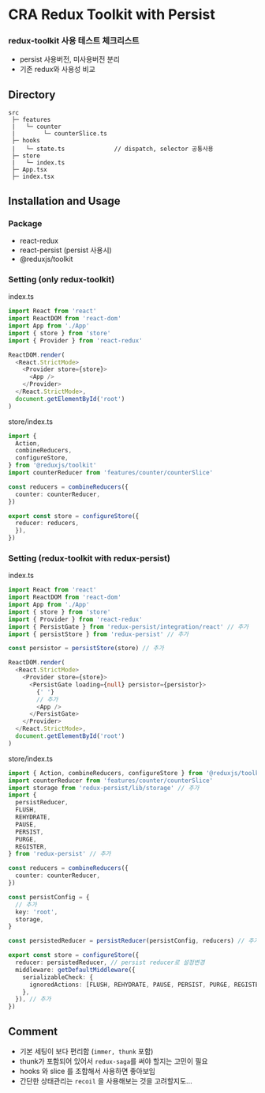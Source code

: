 # CRA Redux Toolkit with Persist

### redux-toolkit 사용 테스트 체크리스트

- persist 사용버전, 미사용버전 분리
- 기존 redux와 사용성 비교

## Directory

```
src
 ├─ features
 |   └─ counter
 |        └─ counterSlice.ts
 ├─ hooks
 |   └─ state.ts              // dispatch, selector 공통사용
 ├─ store
 |   └─ index.ts
 ├─ App.tsx
 ├─ index.tsx
```

## Installation and Usage

### Package

- react-redux
- react-persist (persist 사용시)
- @reduxjs/toolkit

### Setting (only redux-toolkit)

index.ts

```typescript
import React from 'react'
import ReactDOM from 'react-dom'
import App from './App'
import { store } from 'store'
import { Provider } from 'react-redux'

ReactDOM.render(
  <React.StrictMode>
    <Provider store={store}>
      <App />
    </Provider>
  </React.StrictMode>,
  document.getElementById('root')
)
```

store/index.ts

```typescript
import {
  Action,
  combineReducers,
  configureStore,
} from '@reduxjs/toolkit'
import counterReducer from 'features/counter/counterSlice'

const reducers = combineReducers({
  counter: counterReducer,
})

export const store = configureStore({
  reducer: reducers,
  }),
})
```

### Setting (redux-toolkit with redux-persist)

index.ts

```typescript
import React from 'react'
import ReactDOM from 'react-dom'
import App from './App'
import { store } from 'store'
import { Provider } from 'react-redux'
import { PersistGate } from 'redux-persist/integration/react' // 추가
import { persistStore } from 'redux-persist' // 추가

const persistor = persistStore(store) // 추가

ReactDOM.render(
  <React.StrictMode>
    <Provider store={store}>
      <PersistGate loading={null} persistor={persistor}>
        {' '}
        // 추가
        <App />
      </PersistGate>
    </Provider>
  </React.StrictMode>,
  document.getElementById('root')
)
```

store/index.ts

```typescript
import { Action, combineReducers, configureStore } from '@reduxjs/toolkit'
import counterReducer from 'features/counter/counterSlice'
import storage from 'redux-persist/lib/storage' // 추가
import {
  persistReducer,
  FLUSH,
  REHYDRATE,
  PAUSE,
  PERSIST,
  PURGE,
  REGISTER,
} from 'redux-persist' // 추가

const reducers = combineReducers({
  counter: counterReducer,
})

const persistConfig = {
  // 추가
  key: 'root',
  storage,
}

const persistedReducer = persistReducer(persistConfig, reducers) // 추가

export const store = configureStore({
  reducer: persistedReducer, // persist reducer로 설정변경
  middleware: getDefaultMiddleware({
    serializableCheck: {
      ignoredActions: [FLUSH, REHYDRATE, PAUSE, PERSIST, PURGE, REGISTER],
    },
  }), // 추가
})
```

## Comment

- 기본 세팅이 보다 편리함 (`immer, thunk` 포함)
- thunk가 포함되어 있어서 `redux-saga`를 써야 할지는 고민이 필요
- hooks 와 slice 를 조합해서 사용하면 좋아보임
- 간단한 상태관리는 `recoil` 을 사용해보는 것을 고려할지도...
